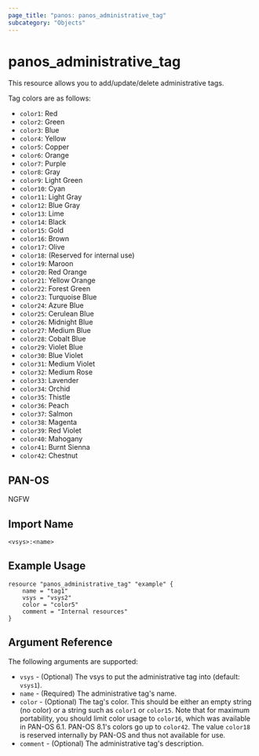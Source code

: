 ```yaml
---
page_title: "panos: panos_administrative_tag"
subcategory: "Objects"
---
```


# panos_administrative_tag

This resource allows you to add/update/delete administrative tags.

Tag colors are as follows:

* `color1`: Red
* `color2`: Green
* `color3`: Blue
* `color4`: Yellow
* `color5`: Copper
* `color6`: Orange
* `color7`: Purple
* `color8`: Gray
* `color9`: Light Green
* `color10`: Cyan
* `color11`: Light Gray
* `color12`: Blue Gray
* `color13`: Lime
* `color14`: Black
* `color15`: Gold
* `color16`: Brown
* `color17`: Olive
* `color18`: (Reserved for internal use)
* `color19`: Maroon
* `color20`: Red Orange
* `color21`: Yellow Orange
* `color22`: Forest Green
* `color23`: Turquoise Blue
* `color24`: Azure Blue
* `color25`: Cerulean Blue
* `color26`: Midnight Blue
* `color27`: Medium Blue
* `color28`: Cobalt Blue
* `color29`: Violet Blue
* `color30`: Blue Violet
* `color31`: Medium Violet
* `color32`: Medium Rose
* `color33`: Lavender
* `color34`: Orchid
* `color35`: Thistle
* `color36`: Peach
* `color37`: Salmon
* `color38`: Magenta
* `color39`: Red Violet
* `color40`: Mahogany
* `color41`: Burnt Sienna
* `color42`: Chestnut


## PAN-OS

NGFW


## Import Name

```
<vsys>:<name>
```


## Example Usage

```hcl
resource "panos_administrative_tag" "example" {
    name = "tag1"
    vsys = "vsys2"
    color = "color5"
    comment = "Internal resources"
}
```


## Argument Reference

The following arguments are supported:

* `vsys` - (Optional) The vsys to put the administrative tag into (default: `vsys1`).
* `name` - (Required) The administrative tag's name.
* `color` - (Optional) The tag's color.  This should be either an empty string
  (no color) or a string such as `color1` or `color15`.  Note that for maximum
  portability, you should limit color usage to `color16`, which was available
  in PAN-OS 6.1.  PAN-OS 8.1's colors go up to `color42`.  The value `color18`
  is reserved internally by PAN-OS and thus not available for use.
* `comment` - (Optional) The administrative tag's description.
